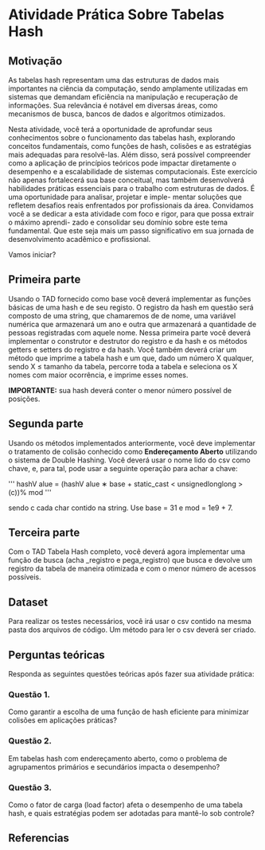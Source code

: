 # Atividade Prática Sobre Tabelas Hash

## Motivação

As tabelas hash representam uma das estruturas de dados mais importantes na ciência da computação,
sendo amplamente utilizadas em sistemas que demandam eficiência na manipulação e recuperação de
informações. Sua relevância é notável em diversas áreas, como mecanismos de busca, bancos de dados e
algoritmos otimizados.

Nesta atividade, você terá a oportunidade de aprofundar seus conhecimentos sobre o funcionamento das
tabelas hash, explorando conceitos fundamentais, como funções de hash, colisões e as estratégias mais
adequadas para resolvê-las. Além disso, será possível compreender como a aplicação de princípios teóricos
pode impactar diretamente o desempenho e a escalabilidade de sistemas computacionais.
Este exercício não apenas fortalecerá sua base conceitual, mas também desenvolverá habilidades práticas
essenciais para o trabalho com estruturas de dados. É uma oportunidade para analisar, projetar e imple-
mentar soluções que refletem desafios reais enfrentados por profissionais da área.
Convidamos você a se dedicar a esta atividade com foco e rigor, para que possa extrair o máximo aprendi-
zado e consolidar seu domínio sobre este tema fundamental. Que este seja mais um passo significativo em
sua jornada de desenvolvimento acadêmico e profissional.

Vamos iniciar?

## Primeira parte

Usando o TAD fornecido como base você deverá implementar as funções básicas de uma hash e de seu
registo. O registro da hash em questão será composto de uma string, que chamaremos de de nome, uma
variável numérica que armazenará um ano e outra que armazenará a quantidade de pessoas registradas
com aquele nome. Nessa primeira parte você deverá implementar o construtor e destrutor do registro e da
hash e os métodos getters e setters do registro e da hash.
Você também deverá criar um método que imprime a tabela hash e um que, dado um número X qualquer,
sendo X ≤ tamanho da tabela, percorre toda a tabela e seleciona os X nomes com maior ocorrência, e
imprime esses nomes.

**IMPORTANTE:** sua hash deverá conter o menor número possível de posições.

## Segunda parte

Usando os métodos implementados anteriormente, você deve implementar o tratamento de colisão
conhecido como **Endereçamento Aberto** utilizando o sistema de Double Hashing. Você deverá usar o nome
lido do csv como chave, e, para tal, pode usar a seguinte operação para achar a chave:

'''
hashV alue = (hashV alue ∗ base + static_cast < unsignedlonglong > (c))% mod
'''

sendo c cada char contido na string. Use base = 31 e mod = 1e9 + 7.

## Terceira parte
   
Com o TAD Tabela Hash completo, você deverá agora implementar uma função de busca (acha
_registro e
pega_registro) que busca e devolve um registro da tabela de maneira otimizada e com o menor número
de acessos possíveis.

## Dataset
Para realizar os testes necessários, você irá usar o csv contido na mesma pasta dos arquivos de código. Um
método para ler o csv deverá ser criado.

## Perguntas teóricas

Responda as seguintes questões teóricas após fazer sua atividade prática:

### Questão 1. 
Como garantir a escolha de uma função de hash eficiente para minimizar colisões em aplicações práticas?

### Questão 2. 
Em tabelas hash com endereçamento aberto, como o problema de agrupamentos primários e secundários impacta o desempenho?

### Questão 3. 
Como o fator de carga (load factor) afeta o desempenho de uma tabela hash, e quais estratégias podem ser adotadas para mantê-lo sob controle?

## Referencias


